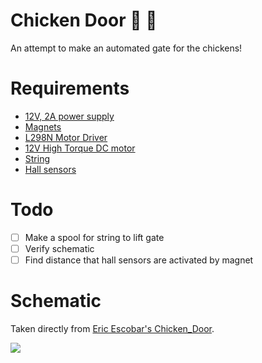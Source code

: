 # Chicken Door &#x1f414;  &#x1f6aa;

An attempt to make an automated gate for the chickens!

# Requirements

- [12V, 2A power supply](https://www.amazon.com/gp/product/B00PJZQDDO/ref=oh_aui_detailpage_o00_s00?ie=UTF8&psc=1)
- [Magnets](https://www.amazon.com/gp/product/B00NCURY4U/ref=oh_aui_detailpage_o00_s00?ie=UTF8&psc=1)
- [L298N Motor Driver](https://www.amazon.com/gp/product/B014KMHSW6/ref=oh_aui_detailpage_o00_s00?ie=UTF8&psc=1)
- [12V High Torque DC motor](https://www.amazon.com/gp/product/B00EDMIH7E/ref=oh_aui_detailpage_o00_s00?ie=UTF8&psc=1)
- [String](https://www.amazon.com/gp/product/B002XJRC2K/ref=oh_aui_detailpage_o00_s01?ie=UTF8&psc=1)
- [Hall sensors](https://www.amazon.com/gp/product/B00IFD0F7M/ref=oh_aui_detailpage_o00_s02?ie=UTF8&psc=1)

# Todo 

- [ ] Make a spool for string to lift gate
- [ ] Verify schematic
- [ ] Find distance that hall sensors are activated by magnet

# Schematic 

Taken directly from [Eric Escobar's Chicken_Door](https://github.com/ericescobar/Chicken_Door).

![](https://raw.githubusercontent.com/schollz/chickencam/master/door/schematics/Electrical_Diagram.jpg)

